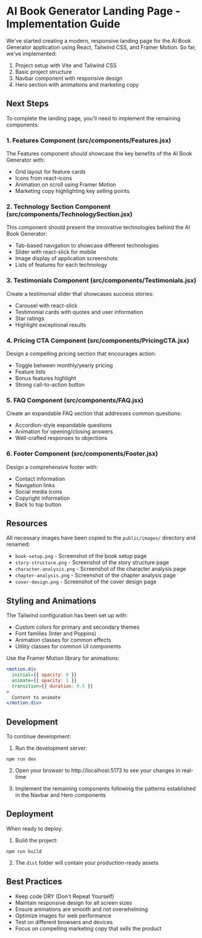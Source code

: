 # AI Book Generator Landing Page - Implementation Guide

We've started creating a modern, responsive landing page for the AI Book Generator application using React, Tailwind CSS, and Framer Motion. So far, we've implemented:

1. Project setup with Vite and Tailwind CSS
2. Basic project structure
3. Navbar component with responsive design
4. Hero section with animations and marketing copy

## Next Steps

To complete the landing page, you'll need to implement the remaining components:

### 1. Features Component (src/components/Features.jsx)

The Features component should showcase the key benefits of the AI Book Generator with:
- Grid layout for feature cards
- Icons from react-icons
- Animation on scroll using Framer Motion
- Marketing copy highlighting key selling points

### 2. Technology Section Component (src/components/TechnologySection.jsx)

This component should present the innovative technologies behind the AI Book Generator:
- Tab-based navigation to showcase different technologies
- Slider with react-slick for mobile
- Image display of application screenshots
- Lists of features for each technology

### 3. Testimonials Component (src/components/Testimonials.jsx)

Create a testimonial slider that showcases success stories:
- Carousel with react-slick
- Testimonial cards with quotes and user information
- Star ratings
- Highlight exceptional results

### 4. Pricing CTA Component (src/components/PricingCTA.jsx)

Design a compelling pricing section that encourages action:
- Toggle between monthly/yearly pricing
- Feature lists
- Bonus features highlight
- Strong call-to-action button

### 5. FAQ Component (src/components/FAQ.jsx)

Create an expandable FAQ section that addresses common questions:
- Accordion-style expandable questions
- Animation for opening/closing answers
- Well-crafted responses to objections

### 6. Footer Component (src/components/Footer.jsx)

Design a comprehensive footer with:
- Contact information
- Navigation links
- Social media icons
- Copyright information
- Back to top button

## Resources

All necessary images have been copied to the `public/images/` directory and renamed:
- `book-setup.png` - Screenshot of the book setup page
- `story-structure.png` - Screenshot of the story structure page
- `character-analysis.png` - Screenshot of the character analysis page
- `chapter-analysis.png` - Screenshot of the chapter analysis page
- `cover-design.png` - Screenshot of the cover design page

## Styling and Animations

The Tailwind configuration has been set up with:
- Custom colors for primary and secondary themes
- Font families (Inter and Poppins)
- Animation classes for common effects
- Utility classes for common UI components

Use the Framer Motion library for animations:
```jsx
<motion.div
  initial={{ opacity: 0 }}
  animate={{ opacity: 1 }}
  transition={{ duration: 0.5 }}
>
  Content to animate
</motion.div>
```

## Development

To continue development:

1. Run the development server:
```
npm run dev
```

2. Open your browser to http://localhost:5173 to see your changes in real-time

3. Implement the remaining components following the patterns established in the Navbar and Hero components

## Deployment

When ready to deploy:

1. Build the project:
```
npm run build
```

2. The `dist` folder will contain your production-ready assets

## Best Practices

- Keep code DRY (Don't Repeat Yourself)
- Maintain responsive design for all screen sizes
- Ensure animations are smooth and not overwhelming
- Optimize images for web performance
- Test on different browsers and devices
- Focus on compelling marketing copy that sells the product 